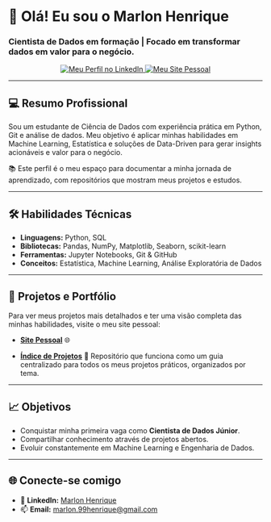 # 👋 Olá! Eu sou o Marlon Henrique

### Cientista de Dados em formação | Focado em transformar dados em valor para o negócio.

<div align="center">
  <a href="https://www.linkedin.com/in/marlon-henrique-abdon-silva-8704a8217/">
    <img src="https://img.shields.io/badge/LinkedIn-0077B5?style=for-the-badge&logo=linkedin&logoColor=white" alt="Meu Perfil no LinkedIn" />
  </a>
  <a href="https://marlon99henrique.github.io/">
    <img src="https://img.shields.io/badge/Site%20Pessoal-00b4d8?style=for-the-badge&logo=About.me&logoColor=white" alt="Meu Site Pessoal" />
  </a>
</div>

---

## 💻 Resumo Profissional

Sou um estudante de Ciência de Dados com experiência prática em Python, Git e análise de dados. Meu objetivo é aplicar minhas habilidades em Machine Learning, Estatística e soluções de Data-Driven para gerar insights acionáveis e valor para o negócio.

📚 Este perfil é o meu espaço para documentar a minha jornada de aprendizado, com repositórios que mostram meus projetos e estudos.

---

## 🛠️ Habilidades Técnicas

- **Linguagens:** Python, SQL
- **Bibliotecas:** Pandas, NumPy, Matplotlib, Seaborn, scikit-learn
- **Ferramentas:** Jupyter Notebooks, Git & GitHub
- **Conceitos:** Estatística, Machine Learning, Análise Exploratória de Dados

---

## 📂 Projetos e Portfólio

Para ver meus projetos mais detalhados e ter uma visão completa das minhas habilidades, visite o meu site pessoal:

- **[Site Pessoal](https://marlon99henrique.github.io/)** 🌐

- **[Índice de Projetos](https://github.com/Marlon99henrique/projetos-ciencia-dados)** 📘
  Repositório que funciona como um guia centralizado para todos os meus projetos práticos, organizados por tema.

---

## 📈 Objetivos

- Conquistar minha primeira vaga como **Cientista de Dados Júnior**.
- Compartilhar conhecimento através de projetos abertos.
- Evoluir constantemente em Machine Learning e Engenharia de Dados.

---

## 🌐 Conecte-se comigo

- 💼 **LinkedIn:** [Marlon Henrique](https://www.linkedin.com/in/marlon-henrique-abdon-silva-8704a8217/)
- 📫 **Email:** marlon.99henrique@gmail.com
